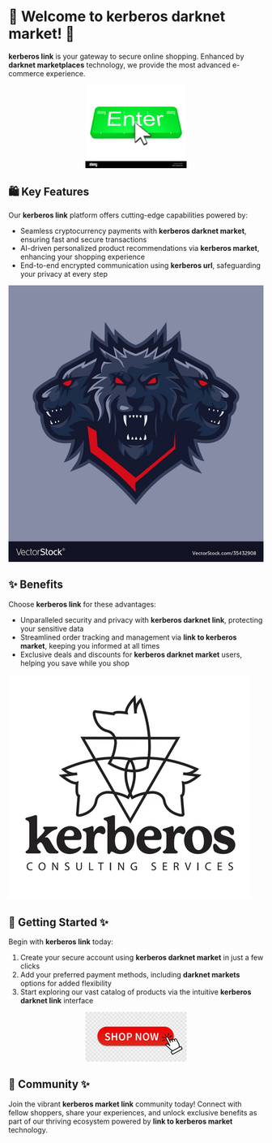 # 🛒 Welcome to **kerberos darknet market**! 🚀

**kerberos link** is your gateway to secure online shopping. Enhanced by **darknet marketplaces** technology, we provide the most advanced e-commerce experience.

<div align='center'>

<img src='.github/assets/images/readme/shop/buttons/enter-button-with-cursor-EK85F4.jpg' alt='buttons' width='200'/>

</div>

## 🛍️ Key Features

Our **kerberos link** platform offers cutting-edge capabilities powered by:

- Seamless cryptocurrency payments with **kerberos darknet market**, ensuring fast and secure transactions
- AI-driven personalized product recommendations via **kerberos market**, enhancing your shopping experience
- End-to-end encrypted communication using **kerberos url**, safeguarding your privacy at every step

![images](.github/assets/images/readme/shop/images/0_EYXuJAfpCCuunT57.jpg)

## ✨ Benefits

Choose **kerberos link** for these advantages:

- Unparalleled security and privacy with **kerberos darknet link**, protecting your sensitive data
- Streamlined order tracking and management via **link to kerberos market**, keeping you informed at all times
- Exclusive deals and discounts for **kerberos darknet market** users, helping you save while you shop

![images](.github/assets/images/readme/shop/images/page_1_thumb_large.webp)

## 🚀 Getting Started ✨

Begin with **kerberos link** today:

1. Create your secure account using **kerberos darknet market** in just a few clicks
2. Add your preferred payment methods, including **darknet markets** options for added flexibility
3. Start exploring our vast catalog of products via the intuitive **kerberos darknet link** interface

<div align='center'>

<img src='.github/assets/images/readme/shop/buttons/360_F_435136055_9NxMQ4Mxn4vpAex1mOGYx67CMQfJNPMN.jpg' alt='buttons' width='200'/>

</div>

## 🤝 Community ✨

Join the vibrant **kerberos market link** community today! Connect with fellow shoppers, share your experiences, and unlock exclusive benefits as part of our thriving ecosystem powered by **link to kerberos market** technology.